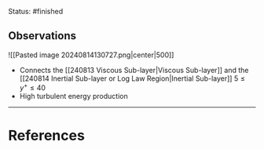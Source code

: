 Status: #finished 
## Observations
![[Pasted image 20240814130727.png|center|500]]

- Connects the [[240813 Viscous Sub-layer|Viscous Sub-layer]] and the [[240814 Inertial Sub-layer or Log Law Region|Inertial Sub-layer]] $5 \leq y^{+} \leq 40$
- High turbulent energy production

---
# References

